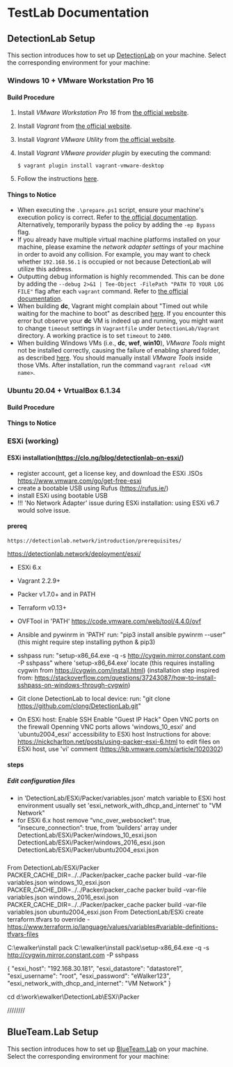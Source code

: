 # TestLab Documentation

## DetectionLab Setup

This section introduces how to set up [DetectionLab](https://github.com/clong/DetectionLab) on your machine. Select the corresponding environment for your machine:

### Windows 10 + VMware Workstation Pro 16

#### Build Procedure

1. Install *VMware Workstation Pro 16* from [the official website](https://www.vmware.com/products/workstation-pro/workstation-pro-evaluation.html).
2. Install *Vagrant* from [the official website](https://www.vagrantup.com/downloads).
3. Install *Vagrant VMware Utility* from [the official website](https://www.vagrantup.com/vmware/downloads).
4. Install *Vagrant VMware provider plugin* by executing the command:

   `$ vagrant plugin install vagrant-vmware-desktop`

5. Follow the instructions [here](https://www.detectionlab.network/deployment/windowsvm/#instructions).

#### Things to Notice

- When executing the `.\prepare.ps1` script, ensure your machine's execution policy is correct. Refer to [the official documentation](https://docs.microsoft.com/en-us/powershell/module/microsoft.powershell.core/about/about_execution_policies?preserve-view=true&view=powershell-7.2&viewFallbackFrom=powershell-7.1). Alternatively, temporarily bypass the policy by adding the `-ep Bypass` flag.
- If you already have multiple virtual machine platforms installed on your machine, please examine the *network adapter settings* of your machine in order to avoid any collision. For example, you may want to check whether `192.168.56.1` is occupied or not because DetectionLab will utilize this address.
- Outputting debug information is highly recommended. This can be done by adding the `--debug 2>&1 | Tee-Object -FilePath "PATH TO YOUR LOG FILE"` flag after each `vagrant` command. Refer to [the official documentation](https://www.vagrantup.com/docs/other/debugging).
- When building **dc**, Vagrant might complain about "Timed out while waiting for the machine to boot" as described [here](https://github.com/clong/DetectionLab/issues/827). If you encounter this error but observe your **dc** VM is indeed up and running, you might want to change `timeout` settings in `Vagrantfile` under `DetectionLab/Vagrant` directory. A working practice is to set `timeout` to `2400`.
- When building Windows VMs (i.e., **dc**, **wef**, **win10**), *VMware Tools* might not be installed correctly, causing the failure of enabling shared folder, as described [here](https://github.com/clong/DetectionLab/issues/720). You should manually install *VMware Tools* inside those VMs. After installation, run the command `vagrant reload <VM name>`.

### Ubuntu 20.04 + VrtualBox 6.1.34

#### Build Procedure

#### Things to Notice

### ESXi (working)

#### ESXi installation(<https://clo.ng/blog/detectionlab-on-esxi/>)

- register account, get a license key, and download the ESXi .ISOs
 <https://www.vmware.com/go/get-free-esxi>
- create a bootable USB using Rufus (<https://rufus.ie/>)
- install ESXi using bootable USB
- !!! 'No Network Adapter' issue during ESXi installation:
 using ESXi v6.7 would solve issue.

#### prereq

	https://detectionlab.network/introduction/prerequisites/
 https://detectionlab.network/deployment/esxi/

- ESXi 6.x
- Vagrant 2.2.9+
- Packer v1.7.0+ and in PATH
- Terraform v0.13+
- OVFTool in 'PATH'
 <https://code.vmware.com/web/tool/4.4.0/ovf>
- Ansible and pywinrm in 'PATH'
 run: "pip3 install ansible pywinrm --user"
 (this might require step installing python & pip3)
- sshpass
 run: "setup-x86_64.exe -q -s <http://cygwin.mirror.constant.com> -P sshpass" where 'setup-x86_64.exe' locate
 (this requires installing cygwin from <https://cygwin.com/install.html>)
 (installation step inspired from: <https://stackoverflow.com/questions/37243087/how-to-install-sshpass-on-windows-through-cygwin>)

- Git clone DetectionLab to local device:
 run: "git clone <https://github.com/clong/DetectionLab.git>"

- On ESXi host:
 Enable SSH
 Enable "Guest IP Hack"
 Open VNC ports on the firewall
  Openning VNC ports allows 'windows_10_esxi' and 'ubuntu2004_esxi' accessibility to ESXi host
 Instructions for above:
  <https://nickcharlton.net/posts/using-packer-esxi-6.html>
  to edit files on ESXi host, use 'vi' comment (<https://kb.vmware.com/s/article/1020302>)

#### steps

##### Edit configuration files

- in 'DetectionLab/ESXi/Packer/variables.json'
 match variable to ESXi host environment
 usually set 'esxi_network_with_dhcp_and_internet' to "VM Network"
- for ESXi 6.x host
 remove
  “vnc_over_websocket”: true,
  “insecure_connection”: true,
 from 'builders' array under
  DetectionLab/ESXi/Packer/windows_10_esxi.json
  DetectionLab/ESXi/Packer/windows_2016_esxi.json
  DetectionLab/ESXi/Packer/ubuntu2004_esxi.json

#####

From DetectionLab/ESXi/Packer
 PACKER_CACHE_DIR=../../Packer/packer_cache packer build -var-file variables.json windows_10_esxi.json
 PACKER_CACHE_DIR=../../Packer/packer_cache packer build -var-file variables.json windows_2016_esxi.json
 PACKER_CACHE_DIR=../../Packer/packer_cache packer build -var-file variables.json ubuntu2004_esxi.json
From DetectionLab/ESXi
 create terraform.tfvars to override - <https://www.terraform.io/language/values/variables#variable-definitions-tfvars-files>

C:\ewalker\install pack
C:\ewalker\install pack\setup-x86_64.exe -q -s <http://cygwin.mirror.constant.com> -P sshpass

{
    "esxi_host": "192.168.30.181",
    "esxi_datastore": "datastore1",
    "esxi_username": "root",
    "esxi_password": "eWalker123",
    "esxi_network_with_dhcp_and_internet": "VM Network"
}

cd d:\work\ewalker\DetectionLab\ESXi\Packer

////////

## BlueTeam.Lab Setup

This section introduces how to set up [BlueTeam.Lab](https://github.com/op7ic/BlueTeam.Lab) on your machine. Select the corresponding environment for your machine:

